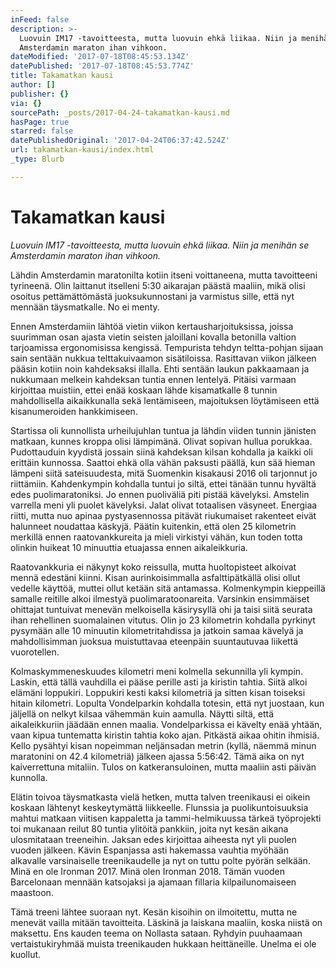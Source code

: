 ```yaml
---
inFeed: false
description: >-
  Luovuin IM17 -tavoitteesta, mutta luovuin ehkä liikaa. Niin ja menihän se
  Amsterdamin maraton ihan vihkoon.
dateModified: '2017-07-18T08:45:53.134Z'
datePublished: '2017-07-18T08:45:53.774Z'
title: Takamatkan kausi
author: []
publisher: {}
via: {}
sourcePath: _posts/2017-04-24-takamatkan-kausi.md
hasPage: true
starred: false
datePublishedOriginal: '2017-04-24T06:37:42.524Z'
url: takamatkan-kausi/index.html
_type: Blurb

---
```

# Takamatkan kausi

_Luovuin IM17 -tavoitteesta, mutta luovuin ehkä liikaa. Niin ja menihän se Amsterdamin maraton ihan vihkoon._

Lähdin Amsterdamin maratonilta kotiin itseni voittaneena, mutta tavoitteeni tyrineenä. Olin laittanut itselleni 5:30 aikarajan päästä maaliin, mikä olisi osoitus pettämättömästä juoksukunnostani ja varmistus sille, että nyt mennään täysmatkalle. No ei menty.

Ennen Amsterdamiin lähtöä vietin viikon kertausharjoituksissa, joissa suurimman osan ajasta vietin seisten jaloillani kovalla betonilla valtion tarjoamissa ergonomisissa kengissä. Tempurista tehdyn teltta-pohjan sijaan sain sentään nukkua telttakuivaamon sisätiloissa. Rasittavan viikon jälkeen pääsin kotiin noin kahdeksaksi illalla. Ehti sentään laukun pakkaamaan ja nukkumaan melkein kahdeksan tuntia ennen lentelyä. Pitäisi varmaan kirjoittaa muistiin, ettei enää koskaan lähde kisamatkalle 8 tunnin mahdollisella aikaikkunalla sekä lentämiseen, majoituksen löytämiseen että kisanumeroiden hankkimiseen.

Startissa oli kunnollista urheilujuhlan tuntua ja lähdin viiden tunnin jänisten matkaan, kunnes kroppa olisi lämpimänä. Olivat sopivan hullua porukkaa. Pudottauduin kyydistä jossain siinä kahdeksan kilsan kohdalla ja kaikki oli erittäin kunnossa. Saattoi ehkä olla vähän paksusti päällä, kun sää hieman lämpeni siitä sateisuudesta, mitä Suomenkin kisakausi 2016 oli tarjonnut jo riittämiin. Kahdenkympin kohdalla tuntui jo siltä, ettei tänään tunnu hyvältä edes puolimaratoniksi. Jo ennen puoliväliä piti pistää kävelyksi. Amstelin varrella meni yli puolet kävelyksi. Jalat olivat totaalisen väsyneet. Energiaa riitti, mutta nuo apinaa pystyasennossa pitävät riukumaiset rakenteet eivät halunneet noudattaa käskyjä. Päätin kuitenkin, että olen 25 kilometrin merkillä ennen raatovankkureita ja mieli virkistyi vähän, kun toden totta olinkin huikeat 10 minuuttia etuajassa ennen aikaleikkuria.

Raatovankkuria ei näkynyt koko reissulla, mutta huoltopisteet alkoivat mennä edestäni kiinni. Kisan aurinkoisimmalla asfalttipätkällä olisi ollut vedelle käyttöä, muttei ollut ketään sitä antamassa. Kolmenkympin kieppeillä samalle reitille alkoi ilmestyä puolimaratoonareita. Varsinkin ensimmäiset ohittajat tuntuivat menevän melkoisella käsirysyllä ohi ja taisi siitä seurata ihan rehellinen suomalainen vitutus. Olin jo 23 kilometrin kohdalla pyrkinyt pysymään alle 10 minuutin kilometritahdissa ja jatkoin samaa kävelyä ja mahdollisimman juoksua muistuttavaa eteenpäin suuntautuvaa liikettä vuorotellen.

Kolmaskymmeneskuudes kilometri meni kolmella sekunnilla yli kympin. Laskin, että tällä vauhdilla ei pääse perille asti ja kiristin tahtia. Siitä alkoi elämäni loppukiri. Loppukiri kesti kaksi kilometriä ja sitten kisan toiseksi hitain kilometri. Lopulta Vondelparkin kohdalla totesin, että nyt juostaan, kun jäljellä on nelkyt kilsaa vähemmän kuin aamulla. Näytti siltä, että aikaleikkuriin jäädään ennen maalia. Vondelparkissa ei kävelty enää yhtään, vaan kipua tuntematta kiristin tahtia koko ajan. Pitkästä aikaa ohitin ihmisiä. Kello pysähtyi kisan nopeimman neljänsadan metrin (kyllä, näemmä minun maratonini on 42.4 kilometriä) jälkeen ajassa 5:56:42\. Tämä aika on nyt kaiverrettuna mitaliin. Tulos on katkeransuloinen, mutta maaliin asti päivän kunnolla.

Elätin toivoa täysmatkasta vielä hetken, mutta talven treenikausi ei oikein koskaan lähtenyt keskeytymättä liikkeelle. Flunssia ja puolikuntoisuuksia mahtui matkaan viitisen kappaletta ja tammi-helmikuussa tärkeä työprojekti toi mukanaan reilut 80 tuntia ylitöitä pankkiin, joita nyt kesän aikana ulosmitataan treeneihin. Jaksan edes kirjoittaa aiheesta nyt yli puolen vuoden jälkeen. Kävin Espanjassa asti hakemassa vauhtia myöhään alkavalle varsinaiselle treenikaudelle ja nyt on tuttu polte pyörän selkään. Minä en ole Ironman 2017\. Minä olen Ironman 2018\. Tämän vuoden Barcelonaan mennään katsojaksi ja ajamaan fillaria kilpailunomaiseen maastoon.

Tämä treeni lähtee suoraan nyt. Kesän kisoihin on ilmoitettu, mutta ne menevät vailla mitään tavoitteita. Läskinä ja laiskana maaliin, koska niistä on maksettu. Ens kauden teema on Nollasta sataan. Ryhdyin puuhaamaan vertaistukiryhmää muista treenikauden hukkaan heittäneille. Unelma ei ole kuollut.